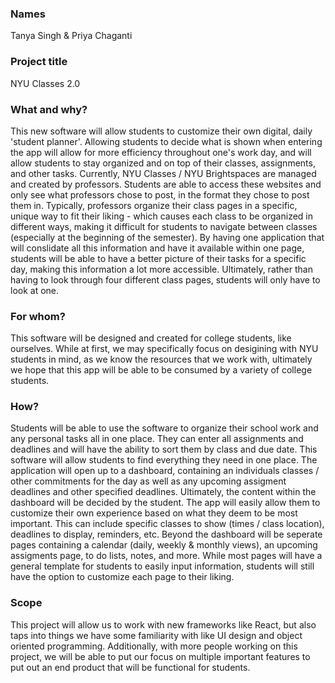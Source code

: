 ### Names
Tanya Singh & Priya Chaganti 

### Project title
NYU Classes 2.0 

### What and why?
This new software will allow students to customize their own digital, daily 'student planner'. Allowing students to decide what is shown when entering the app will allow for more efficiency throughout one's work day, and will allow students to stay organized and on top of their classes, assignments, and other tasks. Currently, NYU Classes / NYU Brightspaces are managed and created by professors. Students are able to access these websites and only see what professors chose to post, in the format they chose to post them in. Typically, professors organize their class pages in a specific, unique way to fit their liking - which causes each class to be organized in different ways, making it difficult for students to navigate between classes (especially at the beginning of the semester). By having one application that will conslidate all this information and have it available within one page, students will be able to have a better picture of their tasks for a specific day, making this information a lot more accessible. Ultimately, rather than having to look through four different class pages, students will only have to look at one. 

### For whom?
This software will be designed and created for college students, like ourselves. While at first, we may specifically focus on desigining with NYU students in mind, as we know the resources that we work with, ultimately we hope that this app will be able to be consumed by a variety of college students. 

### How?
Students will be able to use the software to organize their school work and any personal tasks all in one place. They can enter all assignments and deadlines and will have the ability to sort them by class and due date. This software will allow students to find everything they need in one place. The application will open up to a dashboard, containing an individuals classes / other commitments for the day as well as any upcoming assigment deadlines and other specified deadlines. Ultimately, the content within the dashboard will be decided by the student. The app will easily allow them to customize their own experience based on what they deem to be most important. This can include specific classes to show (times / class location), deadlines to display, reminders, etc. Beyond the dashboard will be seperate pages containing a calendar (daily, weekly & monthly views), an upcoming assigments page, to do lists, notes, and more. While most pages will have a general template for students to easily input information, students will still have the option to customize each page to their liking. 

### Scope
This project will allow us to work with new frameworks like React, but also taps into things we have some familiarity with like UI design and object oriented programming. Additionally, with more people working on this project, we will be able to put our focus on multiple important features to put out an end product that will be functional for students.
